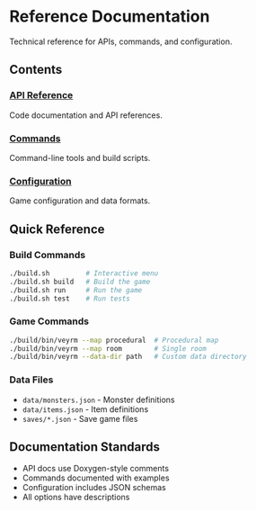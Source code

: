 # Reference Documentation

Technical reference for APIs, commands, and configuration.

## Contents

### [API Reference](api/)
Code documentation and API references.

### [Commands](commands/)
Command-line tools and build scripts.

### [Configuration](configuration/)
Game configuration and data formats.

## Quick Reference

### Build Commands
```bash
./build.sh         # Interactive menu
./build.sh build   # Build the game
./build.sh run     # Run the game
./build.sh test    # Run tests
```

### Game Commands
```bash
./build/bin/veyrm --map procedural  # Procedural map
./build/bin/veyrm --map room        # Single room
./build/bin/veyrm --data-dir path   # Custom data directory
```

### Data Files
- `data/monsters.json` - Monster definitions
- `data/items.json` - Item definitions
- `saves/*.json` - Save game files

## Documentation Standards

- API docs use Doxygen-style comments
- Commands documented with examples
- Configuration includes JSON schemas
- All options have descriptions